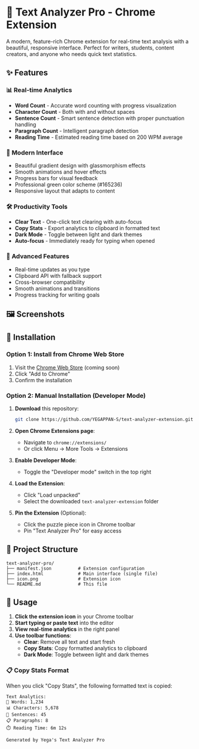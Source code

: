 # 📝 Text Analyzer Pro - Chrome Extension

A modern, feature-rich Chrome extension for real-time text analysis with a beautiful, responsive interface. Perfect for writers, students, content creators, and anyone who needs quick text statistics.

## ✨ Features

### 📊 **Real-time Analytics**
- **Word Count** - Accurate word counting with progress visualization
- **Character Count** - Both with and without spaces
- **Sentence Count** - Smart sentence detection with proper punctuation handling
- **Paragraph Count** - Intelligent paragraph detection
- **Reading Time** - Estimated reading time based on 200 WPM average

### 🎨 **Modern Interface**
- Beautiful gradient design with glassmorphism effects
- Smooth animations and hover effects
- Progress bars for visual feedback
- Professional green color scheme (#165236)
- Responsive layout that adapts to content

### 🛠️ **Productivity Tools**
- **Clear Text** - One-click text clearing with auto-focus
- **Copy Stats** - Export analytics to clipboard in formatted text
- **Dark Mode** - Toggle between light and dark themes
- **Auto-focus** - Immediately ready for typing when opened

### 🚀 **Advanced Features**
- Real-time updates as you type
- Clipboard API with fallback support
- Cross-browser compatibility
- Smooth animations and transitions
- Progress tracking for writing goals

## 🖼️ Screenshots

## 🚀 Installation

### Option 1: Install from Chrome Web Store
1. Visit the [Chrome Web Store](#) (coming soon)
2. Click "Add to Chrome"
3. Confirm the installation

### Option 2: Manual Installation (Developer Mode)
1. **Download** this repository:
   ```bash
   git clone https://github.com/YEGAPPAN-S/text-analyzer-extension.git
   ```

2. **Open Chrome Extensions page**:
   - Navigate to `chrome://extensions/`
   - Or click Menu → More Tools → Extensions

3. **Enable Developer Mode**:
   - Toggle the "Developer mode" switch in the top right

4. **Load the Extension**:
   - Click "Load unpacked"
   - Select the downloaded `text-analyzer-extension` folder

5. **Pin the Extension** (Optional):
   - Click the puzzle piece icon in Chrome toolbar
   - Pin "Text Analyzer Pro" for easy access

## 📁 Project Structure

```
text-analyzer-pro/
├── manifest.json          # Extension configuration
├── index.html             # Main interface (single file)
├── icon.png               # Extension icon
└── README.md              # This file
```

## 🎯 Usage

1. **Click the extension icon** in your Chrome toolbar
2. **Start typing or paste text** into the editor
3. **View real-time analytics** in the right panel
4. **Use toolbar functions**:
   - **Clear**: Remove all text and start fresh
   - **Copy Stats**: Copy formatted analytics to clipboard
   - **Dark Mode**: Toggle between light and dark themes

### 📋 Copy Stats Format
When you click "Copy Stats", the following formatted text is copied:
```
Text Analytics:
📝 Words: 1,234
📊 Characters: 5,678
📄 Sentences: 45
📋 Paragraphs: 8
⏱️ Reading Time: 6m 12s

Generated by Yega's Text Analyzer Pro
